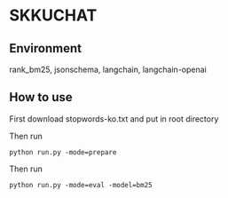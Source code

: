 # SKKUCHAT

## Environment
rank_bm25, jsonschema, langchain, langchain-openai

## How to use
First download stopwords-ko.txt and put in root directory

Then run 
```
python run.py -mode=prepare
```
Then run
```
python run.py -mode=eval -model=bm25
```
